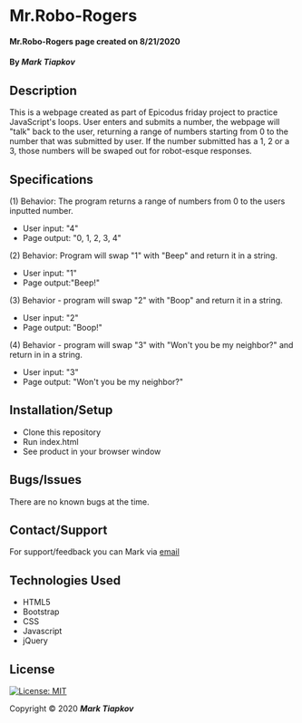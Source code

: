 # Mr.Robo-Rogers

#### Mr.Robo-Rogers page created on 8/21/2020

#### By _Mark Tiapkov_

## Description
This is a webpage created as part of Epicodus friday project to practice JavaScript's loops. User enters and submits a number, the webpage will "talk" back to the user, returning a range of numbers starting from 0 to the number that was submitted by user. If the number submitted has a 1, 2 or a 3, those numbers will be swaped out for robot-esque responses.

## Specifications

(1) Behavior: The program returns a range of numbers from 0 to the users inputted number.
* User input: "4"
* Page output: "0, 1, 2, 3, 4"

(2) Behavior: Program will swap "1" with "Beep" and return it in a string.
* User input: "1"
* Page output:"Beep!"

(3) Behavior - program will swap "2" with "Boop" and return it in a string.
* User input: "2"
* Page output: "Boop!"

(4) Behavior - program will swap "3" with "Won't you be my neighbor?" and return in in a string.
* User input: "3"
* Page output: "Won't you be my neighbor?"

## Installation/Setup

* Clone this repository
* Run index.html
* See product in your browser window

## Bugs/Issues
There are no known bugs at the time.

## Contact/Support
For support/feedback you can Mark via [email](mailto:mark.tiapkov@gmail.com)

## Technologies Used
* HTML5
* Bootstrap
* CSS
* Javascript
* jQuery

## License
[![License: MIT](https://img.shields.io/badge/License-MIT-yellow.svg)](https://opensource.org/licenses/MIT)

Copyright © 2020 **_Mark Tiapkov_**